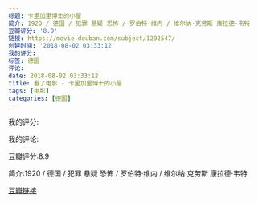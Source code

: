```yaml
---
标题: 卡里加里博士的小屋
简介: 1920 / 德国 / 犯罪 悬疑 恐怖 / 罗伯特·维内 / 维尔纳·克劳斯 康拉德·韦特
豆瓣评分: '8.9'
链接: https://movie.douban.com/subject/1292547/
创建时间: '2018-08-02 03:33:12'
我的评分:
标签: 德国
评论:
date: 2018-08-02 03:33:12
title: 看了电影 - 卡里加里博士的小屋
tags: [电影]
categories: [德国]
---
```


我的评分:

我的评论:

豆瓣评分:8.9

简介:1920 / 德国 / 犯罪 悬疑 恐怖 / 罗伯特·维内 / 维尔纳·克劳斯 康拉德·韦特

[豆瓣链接](https://movie.douban.com/subject/1292547/)

